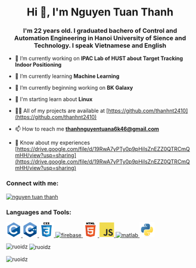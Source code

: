<h1 align="center">Hi 👋, I'm Nguyen Tuan Thanh</h1>
<h3 align="center">I'm 22 years old. I graduated bachero of Control and Automation Engineering in Hanoi University of Sience and Technology. I speak Vietnamese and English</h3>

- 🔭 I’m currently working on **IPAC Lab of HUST about Target Tracking Indoor Positioning**

- 🌱 I’m currently learning **Machine Learning**

- 🔭 I’m currently beginning working on **BK Galaxy**

- 🔭 I'm starting learn about **Linux**

- 👨‍💻 All of my projects are available at [https://github.com/thanhnt2410](https://github.com/thanhnt2410)

- 📫 How to reach me **thanhnguyentuana6k46@gmail.com**

- 📄 Know about my experiences [https://drive.google.com/file/d/19RwA7yPTy0p9pHiIsZnEZZ0QTRCmQmHH/view?usp=sharing](https://drive.google.com/file/d/19RwA7yPTy0p9pHiIsZnEZZ0QTRCmQmHH/view?usp=sharing)

<h3 align="left">Connect with me:</h3>
<p align="left">
<a href="https://fb.com/thanh.nt2410" target="blank"><img align="center" src="https://raw.githubusercontent.com/rahuldkjain/github-profile-readme-generator/master/src/images/icons/Social/facebook.svg" alt="nguyen tuan thanh" height="30" width="40" /></a>
</p>

<h3 align="left">Languages and Tools:</h3>
<p align="left"> <a href="https://www.cprogramming.com/" target="_blank" rel="noreferrer"> <img src="https://raw.githubusercontent.com/devicons/devicon/master/icons/c/c-original.svg" alt="c" width="40" height="40"/> </a> <a href="https://www.w3schools.com/cpp/" target="_blank" rel="noreferrer"> <img src="https://raw.githubusercontent.com/devicons/devicon/master/icons/cplusplus/cplusplus-original.svg" alt="cplusplus" width="40" height="40"/> </a> <a href="https://www.w3schools.com/css/" target="_blank" rel="noreferrer"> <img src="https://raw.githubusercontent.com/devicons/devicon/master/icons/css3/css3-original-wordmark.svg" alt="css3" width="40" height="40"/> </a> <a href="https://firebase.google.com/" target="_blank" rel="noreferrer"> <img src="https://www.vectorlogo.zone/logos/firebase/firebase-icon.svg" alt="firebase" width="40" height="40"/> </a> <a href="https://www.w3.org/html/" target="_blank" rel="noreferrer"> <img src="https://raw.githubusercontent.com/devicons/devicon/master/icons/html5/html5-original-wordmark.svg" alt="html5" width="40" height="40"/> </a> <a href="https://developer.mozilla.org/en-US/docs/Web/JavaScript" target="_blank" rel="noreferrer"> <img src="https://raw.githubusercontent.com/devicons/devicon/master/icons/javascript/javascript-original.svg" alt="javascript" width="40" height="40"/> </a> <a href="https://www.mathworks.com/" target="_blank" rel="noreferrer"> <img src="https://upload.wikimedia.org/wikipedia/commons/2/21/Matlab_Logo.png" alt="matlab" width="40" height="40"/> </a> <a href="https://www.python.org" target="_blank" rel="noreferrer"> <img src="https://raw.githubusercontent.com/devicons/devicon/master/icons/python/python-original.svg" alt="python" width="40" height="40"/> </a> </p>

<p><img align="left" src="https://github-readme-stats.vercel.app/api/top-langs?username=ruoidz&show_icons=true&locale=en&layout=compact" alt="ruoidz" /></p>

<p>&nbsp;<img align="center" src="https://github-readme-stats.vercel.app/api?username=ruoidz&show_icons=true&locale=en" alt="ruoidz" /></p>

<p><img align="center" src="https://github-readme-streak-stats.herokuapp.com/?user=ruoidz&" alt="ruoidz" /></p>
